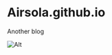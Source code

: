 # Airsola.github.io
Another blog

![Alt](https://repobeats.axiom.co/api/embed/bab4eaf4110e69a738c4eb898f6264fa830dd0e9.svg "Repobeats analytics image")